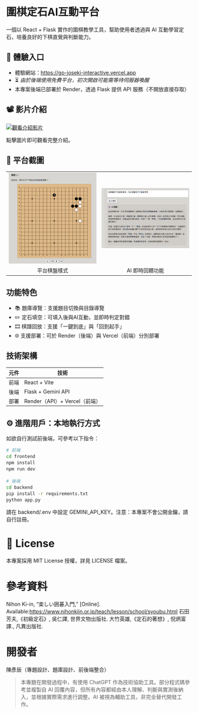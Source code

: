 # 圍棋定石AI互動平台

一個以 React + Flask 實作的圍棋教學工具，幫助使用者透過與 AI 互動學習定石，培養良好的下棋直覺與判斷能力。

 ## 🚀 體驗入口

- 體驗網站：https://go-joseki-interactive.vercel.app
- ⏳ *由於後端使用免費平台，初次開啟可能需等待伺服器喚醒*
- 本專案後端已部署於 Render，透過 Flask 提供 API 服務（不開放直接存取）
  
## 📽️ 影片介紹

[![觀看介紹影片](https://img.youtube.com/vi/kiUH-brnqGY/0.jpg)](https://www.youtube.com/watch?v=kiUH-brnqGY)

點擊圖片即可觀看完整介紹。

## 📸 平台截圖

<table>
  <tr>
    <td>
      <img src="frontend/src/assets/Goborad.png" alt="平台截圖" width="300"/>
    </td>
    <td>
      <img src="frontend/src/assets/AIexplain.png" alt="平台截圖" width="300"/>
    </td>
  </tr>
  <tr>
    <td align="center">平台棋盤樣式</td>
    <td align="center">AI 即時回饋功能</td>
  </tr>
</table>

## 功能特色

- 📚 題庫導覽：支援題目切換與目錄導覽
- ✏️ 定石填空：可填入後與AI互動，並即時判定對錯
- 🎞️ 棋譜回放：支援「一鍵到底」與「回到起手」
- 🌐 支援部署：可於 Render（後端）與 Vercel（前端）分別部署

## 技術架構

| 元件 | 技術 |
|------|------|
| 前端 | React + Vite |
| 後端 | Flask + Gemini API |
| 部署 | Render（API）+ Vercel（前端） |

## ⚙️ 進階用戶：本地執行方式

如欲自行測試前後端，可參考以下指令：

```bash
# 前端
cd frontend
npm install
npm run dev

# 後端
cd backend
pip install -r requirements.txt
python app.py
```
請在 backend/.env 中設定 GEMINI_API_KEY。注意：本專案不會公開金鑰，請自行註冊。

# 📄 License
本專案採用 MIT License 授權，詳見 LICENSE 檔案。

# 參考資料
Nihon Ki-in, “楽しい囲碁入門,” [Online]. Available:https://www.nihonkiin.or.jp/teach/lesson/school/syoubu.html 
石田芳夫,《初級定石》,  吳仁譯, 世界文物出版社. 
大竹英雄,《定石的著想》, 倪炳富譯., 凡異出版社.

# 開發者
陳彥辰（專題設計、題庫設計、前後端整合）
> 本專題在開發過程中，有使用 ChatGPT 作為技術協助工具。部分程式碼參考並複製自 AI 回覆內容，但所有內容都經由本人理解、判斷與實測後納入，並根據實際需求進行調整。AI 被視為輔助工具，非完全替代開發工作。
